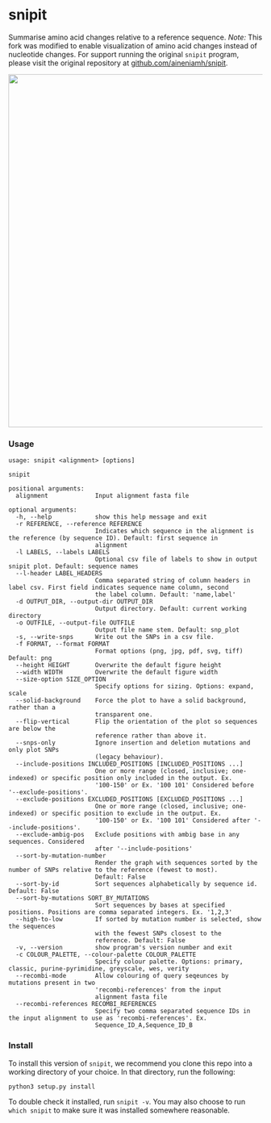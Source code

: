 # snipit
Summarise amino acid changes relative to a reference sequence. _Note:_ This fork was modified to enable visualization of amino acid changes instead of nucleotide changes. For support running the original `snipit` program, please visit the original repository at [github.com/aineniamh/snipit](https://github.com/aineniamh/snipit).


<img src="./docs/genome_graph.png" width="700">

### Usage
```
usage: snipit <alignment> [options]

snipit

positional arguments:
  alignment             Input alignment fasta file

optional arguments:
  -h, --help            show this help message and exit
  -r REFERENCE, --reference REFERENCE
                        Indicates which sequence in the alignment is the reference (by sequence ID). Default: first sequence in
                        alignment
  -l LABELS, --labels LABELS
                        Optional csv file of labels to show in output snipit plot. Default: sequence names
  --l-header LABEL_HEADERS
                        Comma separated string of column headers in label csv. First field indicates sequence name column, second
                        the label column. Default: 'name,label'
  -d OUTPUT_DIR, --output-dir OUTPUT_DIR
                        Output directory. Default: current working directory
  -o OUTFILE, --output-file OUTFILE
                        Output file name stem. Default: snp_plot
  -s, --write-snps      Write out the SNPs in a csv file.
  -f FORMAT, --format FORMAT
                        Format options (png, jpg, pdf, svg, tiff) Default: png
  --height HEIGHT       Overwrite the default figure height
  --width WIDTH         Overwrite the default figure width
  --size-option SIZE_OPTION
                        Specify options for sizing. Options: expand, scale
  --solid-background    Force the plot to have a solid background, rather than a 
                        transparent one.
  --flip-vertical       Flip the orientation of the plot so sequences are below the 
                        reference rather than above it.
  --snps-only           Ignore insertion and deletion mutations and only plot SNPs
                        (legacy behaviour).
  --include-positions INCLUDED_POSITIONS [INCLUDED_POSITIONS ...]
                        One or more range (closed, inclusive; one-indexed) or specific position only included in the output. Ex.
                        '100-150' or Ex. '100 101' Considered before '--exclude-positions'.
  --exclude-positions EXCLUDED_POSITIONS [EXCLUDED_POSITIONS ...]
                        One or more range (closed, inclusive; one-indexed) or specific position to exclude in the output. Ex.
                        '100-150' or Ex. '100 101' Considered after '--include-positions'.
  --exclude-ambig-pos   Exclude positions with ambig base in any sequences. Considered 
                        after '--include-positions'
  --sort-by-mutation-number
                        Render the graph with sequences sorted by the number of SNPs relative to the reference (fewest to most).
                        Default: False
  --sort-by-id          Sort sequences alphabetically by sequence id. Default: False
  --sort-by-mutations SORT_BY_MUTATIONS
                        Sort sequences by bases at specified positions. Positions are comma separated integers. Ex. '1,2,3'
  --high-to-low         If sorted by mutation number is selected, show the sequences 
                        with the fewest SNPs closest to the
                        reference. Default: False
  -v, --version         show program's version number and exit
  -c COLOUR_PALETTE, --colour-palette COLOUR_PALETTE
                        Specify colour palette. Options: primary, classic, purine-pyrimidine, greyscale, wes, verity
  --recombi-mode        Allow colouring of query seqeunces by mutations present in two 
                        'recombi-references' from the input
                        alignment fasta file
  --recombi-references RECOMBI_REFERENCES
                        Specify two comma separated sequence IDs in the input alignment to use as 'recombi-references'. Ex.
                        Sequence_ID_A,Sequence_ID_B
```

### Install

To install this version of `snipit`, we recommend you clone this repo into a working directory of your choice. In that directory, run the following:

```
python3 setup.py install
```

To double check it installed, run `snipit -v`. You may also choose to run `which snipit` to make sure it was installed somewhere reasonable.

